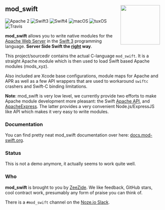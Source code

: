 <h2>mod_swift
  <img src="http://zeezide.com/img/mod_swift.svg"
       align="right" width="128" height="128" />
</h2>

![Apache 2](https://img.shields.io/badge/apache-2-yellow.svg)
![Swift3](https://img.shields.io/badge/swift-3-blue.svg)
![Swift4](https://img.shields.io/badge/swift-4-blue.svg)
![macOS](https://img.shields.io/badge/os-macOS-green.svg?style=flat)
![tuxOS](https://img.shields.io/badge/os-tuxOS-green.svg?style=flat)
![Travis](https://travis-ci.org/modswift/mod_swift.svg?branch=develop)

**mod_swift** allows you to write native modules
for the
[Apache Web Server](https://httpd.apache.org)
in the 
[Swift 3](http://swift.org/)
programming language.
**Server Side Swift the [right](http://www.alwaysrightinstitute.com/) way**.

This project/sourcedir contains the actual C-language `mod_swift`.
It is a straight Apache module which is then used to load Swift based Apache 
modules (mods_xyz).

Also included are Xcode base configurations, module maps for Apache and APR
as well as a few API wrappers that are used to workaround `swiftc` crashers
and Swift-C binding limitations.

**Note**: mod_swift is very low level, we currently provide two efforts to
          make Apache module development more pleasant:
          the Swift [Apache API](https://github.com/modswift/Apache),
          and [ApacheExpress](https://apacheexpress.io/).
          The latter provides a very convenient Node.js/ExpressJS like API
          which makes it very easy to write modules.

### Documentation

You can find pretty neat mod_swift documentation over here:
[docs.mod-swift.org](http://docs.mod-swift.org/).

### Status

This is not a demo anymore, it actually seems to work quite well.

### Who

**mod_swift** is brought to you by
[ZeeZide](http://zeezide.de).
We like feedback, GitHub stars, cool contract work,
presumably any form of praise you can think of.

There is a `#mod_swift` channel on the [Noze.io Slack](http://slack.noze.io).

